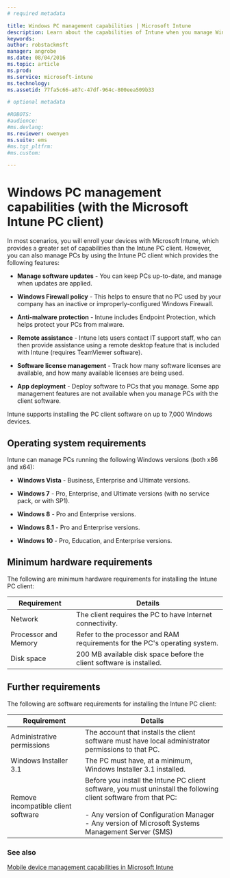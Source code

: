 ```yaml
---
# required metadata

title: Windows PC management capabilities | Microsoft Intune
description: Learn about the capabilities of Intune when you manage Windows PCs with the Intune client software.
keywords:
author: robstackmsft
manager: angrobe
ms.date: 08/04/2016
ms.topic: article
ms.prod:
ms.service: microsoft-intune
ms.technology:
ms.assetid: 77fa5c66-a87c-47df-964c-800eea509b33

# optional metadata

#ROBOTS:
#audience:
#ms.devlang:
ms.reviewer: owenyen
ms.suite: ems
#ms.tgt_pltfrm:
#ms.custom:

---
```


# Windows PC management capabilities (with the Microsoft Intune PC client)
In most scenarios, you will enroll your devices with Microsoft Intune, which provides a greater set of capabilities than the Intune PC client. However, you can also manage PCs by using the Intune PC client which provides the following features:

-   **Manage software updates** - You can keep PCs up-to-date, and manage when updates are applied.

-   **Windows Firewall policy** - This helps to ensure that no PC used by your company has an inactive or improperly-configured Windows Firewall.

-   **Anti-malware protection** - Intune includes Endpoint Protection, which helps protect your PCs from malware.

-   **Remote assistance** - Intune lets users contact IT support staff, who can then provide assistance using a remote desktop feature that is included with Intune (requires TeamViewer software).

-   **Software license management** - Track how many software licenses are available, and how many available licenses are being used.
-   **App deployment** - Deploy software to PCs that you manage. Some app management features are not available when you manage PCs with the client software.


Intune supports installing the PC client software on up to 7,000 Windows devices.

## Operating system requirements
Intune can manage PCs running the following Windows versions (both x86 and x64):


-   **Windows Vista** - Business, Enterprise and Ultimate versions.

-   **Windows 7** - Pro, Enterprise, and Ultimate versions (with no service pack, or with SP1).

-   **Windows 8** - Pro and Enterprise versions.

-   **Windows 8.1** - Pro and Enterprise versions.

- **Windows 10** - Pro, Education, and Enterprise versions.


## Minimum hardware requirements
The following are minimum hardware requirements for installing the Intune PC client:

|Requirement|Details|
|---------------|--------------------|
|Network|The client requires the PC to have Internet connectivity.|
|Processor and Memory|Refer to the processor and RAM requirements for the PC's operating system.|
|Disk space|200 MB available disk space before the client software is installed.|

## Further requirements
The following are software requirements for installing the Intune PC client:

|Requirement|Details|
|---------------|--------------------|
|Administrative permissions|The account that installs the client software must have local administrator permissions to that PC.|
|Windows Installer 3.1|The PC must have, at a minimum, Windows Installer 3.1 installed.|
|Remove incompatible client software|Before you install the Intune PC client software, you must uninstall the following client software from that PC:<br /><br />-   Any version of Configuration Manager<br />-   Any version of Microsoft Systems Management Server (SMS)|

### See also
[Mobile device management capabilities in Microsoft Intune](./mobile-device-management-capabilities-in-microsoft-intune.md)
